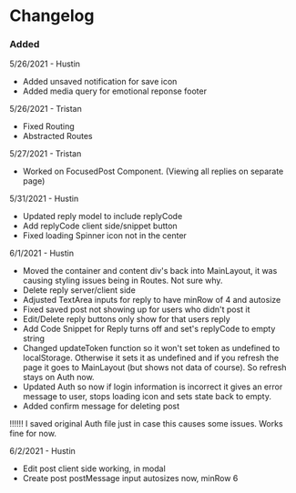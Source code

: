 # Changelog

### Added

5/26/2021 - Hustin

- Added unsaved notification for save icon
- Added media query for emotional reponse footer

5/26/2021 - Tristan

- Fixed Routing
- Abstracted Routes

5/27/2021 - Tristan

- Worked on FocusedPost Component. (Viewing all replies on separate page)

5/31/2021 - Hustin

- Updated reply model to include replyCode
- Add replyCode client side/snippet button
- Fixed loading Spinner icon not in the center

6/1/2021 - Hustin

- Moved the container and content div's back into MainLayout, it was causing styling issues being in Routes. Not sure why.
- Delete reply server/client side
- Adjusted TextArea inputs for reply to have minRow of 4 and autosize
- Fixed saved post not showing up for users who didn't post it
- Edit/Delete reply buttons only show for that users reply
- Add Code Snippet for Reply turns off and set's replyCode to empty string
- Changed updateToken function so it won't set token as undefined to localStorage. Otherwise it sets it as undefined and if you refresh the page it goes to MainLayout (but shows not data of course). So refresh stays on Auth now.
- Updated Auth so now if login information is incorrect it gives an error message to user, stops loading icon and sets state back to empty.
- Added confirm message for deleting post

!!!!!! I saved original Auth file just in case this causes some issues. Works fine for now.

6/2/2021 - Hustin

- Edit post client side working, in modal
- Create post postMessage input autosizes now, minRow 6
